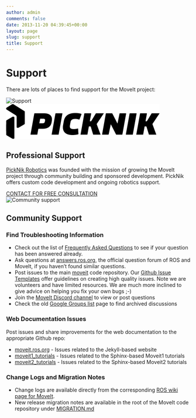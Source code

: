 ```yaml
---
author: admin
comments: false
date: 2013-11-20 04:39:45+00:00
layout: page
slug: support
title: Support
---
```


<div class='row'>
  <div class='col-sm-12 col-lg-6'>
    <h1>Support</h1>
    <p class="paragraph-big">
      There are lots of places to find support for the MoveIt project:
    </p>
  </div>
  <div class='col-sm-12 col-lg-6'>
    <img style="max-width:100%" alt="Support" src="/assets/images/support.png">
  </div>
</div>
<div class='row support-box'>
  <div class='col-sm-12 col-lg-4'>
    <img alt="Picknik robotics" src="/assets/images/sponsors/picknik.png">
  </div>
  <div class='col-sm-12 col-lg-8'>
    <h2>Professional Support</h2>
    <p class="paragraph-big">
      <a href="https://picknik.ai/?utm_source=moveit" target="_blank">PickNik Robotics</a> was founded with the mission of growing the MoveIt project through community building and sponsored development. PickNik offers custom code development and ongoing robotics support.
    </p>
    <a class="button button-transparent button-transparent__blue" href="https://picknik.ai/services/" target="_blank">CONTACT FOR FREE CONSULTATION</a>
  </div>
</div>
<div class="row support-box">
  <div class='col-sm-12 col-lg-4'>
    <img alt="Community support" src="/assets/images/community-support.png">
  </div>
  <div class='col-sm-12 col-lg-8'>
    <h2>Community Support</h2>
    <h3>Find Troubleshooting Information</h3>
    <ul>
      <li>
        Check out the list of <a href="/documentation/faqs">Frequently Asked Questions</a> to see if your question has been answered already.
      </li>
      <li>
        Ask questions at <a href="http://answers.ros.org/" target="_blank">answers.ros.org</a>, the official question forum of ROS and MoveIt, if you haven’t found similar questions.
      </li>
      <li>
        Post issues to the main <a href="https://github.com/ros-planning/moveit/issues" target="_blank">moveit</a> code repository. Our <a href="https://github.com/ros-planning/moveit/issues/new/choose" target="_blank">Github Issue Templates</a> offer guidelines on creating high quality issues. Note we are volunteers and have limited resources. We are much more inclined to give advice on helping you fix your own bugs ;-)
      </li>
      <li>
        Join the <a href="https://discord.com/invite/RrySut8" target="_blank">MoveIt Discord channel</a> to view or post questions
      </li>
      <li>
        Check the old <a href="https://groups.google.com/forum/#!forum/moveit-users" target="_blank">Google Groups list</a> page to find archived discussions
      </li>
    </ul>
    <h3>Web Documentation Issues</h3>
    <p>Post issues and share improvements for the web documentation to the appropriate Github repo:</p>
    <ul>
      <li>
        <a href="https://github.com/ros-planning/moveit.ros.org/issues" target="_blank">moveit.ros.org</a> - Issues related to the Jekyll-based website
      </li>
      <li>
        <a href="https://github.com/ros-planning/moveit_tutorials" target="_blank">moveit1_tutorials</a> - Issues related to the Sphinx-based Moveit1 tutorials
      </li>
      <li>
        <a href="https://github.com/ros-planning/moveit2_tutorials" target="_blank">moveit2_tutorials</a> - Issues related to the Sphinx-based Moveit2 tutorials
      </li>
    </ul>
    <h3>Change Logs and Migration Notes</h3>
    <ul>
      <li>
        Change logs are available directly from the corresponding <a href="http://wiki.ros.org/moveit" target="_blank">ROS wiki page for MoveIt</a>.
      </li>
      <li>
        New release migration notes are available in the root of the MoveIt code repository under <a href="https://github.com/ros-planning/moveit/blob/master/MIGRATION.md" target="_blank">MIGRATION.md</a>
      </li>
    </ul>
  </div>
</div>

